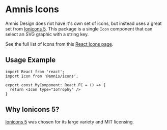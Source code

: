 # Amnis Icons

Amnis Design does not have it's own set of icons, but instead uses a great set from [Ionicons 5](https://ionic.io/ionicons). This package is a single `Icon` component that can select an SVG graphic with a string key.

See the full list of icons from this [React Icons page](https://react-icons.github.io/react-icons/icons?name=io5).

## Usage Example

```tsx
import React from 'react';
import Icon from '@amnis/icons';

export const MyComponent: React.FC = () => {
  return <Icon type="IoTrophy" />
}
```

## Why Ionicons 5?

[Ionicons 5](https://ionic.io/ionicons) was chosen for its large variety and MIT licensing.